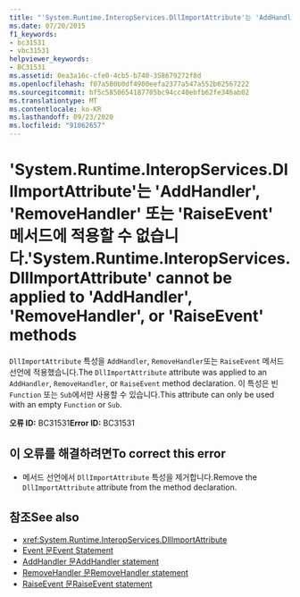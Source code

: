 ```yaml
---
title: "'System.Runtime.InteropServices.DllImportAttribute'는 'AddHandler', 'RemoveHandler' 또는 'RaiseEvent' 메서드에 적용할 수 없습니다."
ms.date: 07/20/2015
f1_keywords:
- bc31531
- vbc31531
helpviewer_keywords:
- BC31531
ms.assetid: 0ea3a16c-cfe0-4cb5-b740-358679272f8d
ms.openlocfilehash: f07a580b0df4900eefa2377a547a552b62567222
ms.sourcegitcommit: bf5c5850654187705bc94cc40ebfb62fe346ab02
ms.translationtype: MT
ms.contentlocale: ko-KR
ms.lasthandoff: 09/23/2020
ms.locfileid: "91062657"
---
```

# <a name="systemruntimeinteropservicesdllimportattribute-cannot-be-applied-to-addhandler-removehandler-or-raiseevent-methods"></a><span data-ttu-id="d761c-102">'System.Runtime.InteropServices.DllImportAttribute'는 'AddHandler', 'RemoveHandler' 또는 'RaiseEvent' 메서드에 적용할 수 없습니다.</span><span class="sxs-lookup"><span data-stu-id="d761c-102">'System.Runtime.InteropServices.DllImportAttribute' cannot be applied to 'AddHandler', 'RemoveHandler', or 'RaiseEvent' methods</span></span>

<span data-ttu-id="d761c-103">`DllImportAttribute` 특성을 `AddHandler`, `RemoveHandler`또는 `RaiseEvent` 메서드 선언에 적용했습니다.</span><span class="sxs-lookup"><span data-stu-id="d761c-103">The `DllImportAttribute` attribute was applied to an `AddHandler`, `RemoveHandler`, or `RaiseEvent` method declaration.</span></span> <span data-ttu-id="d761c-104">이 특성은 빈 `Function` 또는 `Sub`에서만 사용할 수 있습니다.</span><span class="sxs-lookup"><span data-stu-id="d761c-104">This attribute can only be used with an empty `Function` or `Sub`.</span></span>  
  
 <span data-ttu-id="d761c-105">**오류 ID:** BC31531</span><span class="sxs-lookup"><span data-stu-id="d761c-105">**Error ID:** BC31531</span></span>  
  
## <a name="to-correct-this-error"></a><span data-ttu-id="d761c-106">이 오류를 해결하려면</span><span class="sxs-lookup"><span data-stu-id="d761c-106">To correct this error</span></span>  
  
- <span data-ttu-id="d761c-107">메서드 선언에서 `DllImportAttribute` 특성을 제거합니다.</span><span class="sxs-lookup"><span data-stu-id="d761c-107">Remove the `DllImportAttribute` attribute from the method declaration.</span></span>  
  
## <a name="see-also"></a><span data-ttu-id="d761c-108">참조</span><span class="sxs-lookup"><span data-stu-id="d761c-108">See also</span></span>

- <xref:System.Runtime.InteropServices.DllImportAttribute>
- [<span data-ttu-id="d761c-109">Event 문</span><span class="sxs-lookup"><span data-stu-id="d761c-109">Event Statement</span></span>](../language-reference/statements/event-statement.md)
- [<span data-ttu-id="d761c-110">AddHandler 문</span><span class="sxs-lookup"><span data-stu-id="d761c-110">AddHandler statement</span></span>](../language-reference/statements/addhandler-statement.md)
- [<span data-ttu-id="d761c-111">RemoveHandler 문</span><span class="sxs-lookup"><span data-stu-id="d761c-111">RemoveHandler statement</span></span>](../language-reference/statements/removehandler-statement.md)
- [<span data-ttu-id="d761c-112">RaiseEvent 문</span><span class="sxs-lookup"><span data-stu-id="d761c-112">RaiseEvent statement</span></span>](../language-reference/statements/raiseevent-statement.md)
